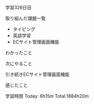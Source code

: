 学習326日目

取り組んだ課題一覧

- タイピング
- 英語学習
- ECサイト管理画面機能

わかったこと

次にやること

引き続きECサイト管理画面機能

感じたこと

学習時間 Today: 6h15m Total:1884h20m